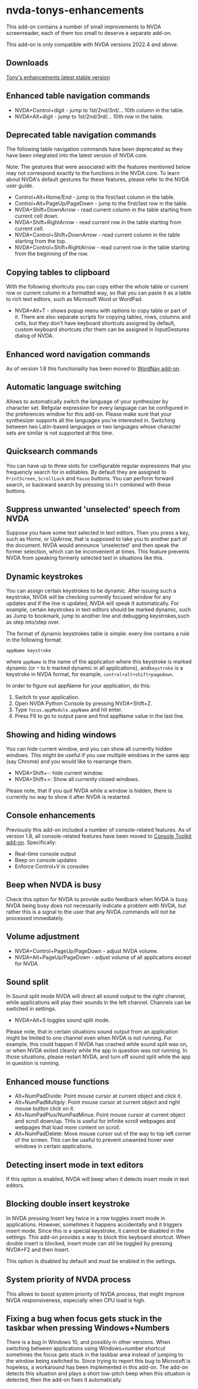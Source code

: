 # nvda-tonys-enhancements
This add-on contains a number of small improvements to NVDA screenreader, each of them too small to deserve a separate add-on.

This add-on is only compatible with NVDA versions 2022.4 and above.

## Downloads

[Tony's enhancements latest stable version](https://github.com/mltony/nvda-tonys-enhancements/releases/latest/download/tonysEnhancements.nvda-addon)

## Enhanced table navigation commands
* NVDA+Control+digit - jump to 1st/2nd/3rd/... 10th column in the table.
* NVDA+Alt+digit - jump to 1st/2nd/3rd/... 10th row in the table.

## Deprecated table navigation commands

The following table navigation commands have been deprecated as they have been integrated into the latest version of NVDA core.

Note: The gestures that were associated with the features mentioned below may not correspond exactly to the functions in the NVDA core. To learn about NVDA's default gestures for these features, please refer to the NVDA user guide.

* Control+Alt+Home/End - jump to the first/last column in the table.
* Control+Alt+PageUp/PageDown - jump to the first/last row in the table.
* NVDA+Shift+DownArrow - read current column in the table starting from current cell down.
* NVDA+Shift+RightArrow - read current row in the table starting from current cell.
* NVDA+Control+Shift+DownArrow - read current column in the table starting from the top.
* NVDA+Control+Shift+RightArrow - read current row in the table starting from the beginning of the row.

## Copying tables to clipboard

With the following shortcuts you can copy either the whole table or current row or current column in a formatted way, so that you can paste it as a table to rich text editors, such as Microsoft Word or WordPad.
- NVDA+Alt+T - shows popup menu with options to copy table or part of it.
There are also separate scripts for copying tables, rows, columns and cells, but they don't have keyboard shortcuts  assigned by default, custom keyboard shortcuts cfor them can be assigned in InputGestures dialog of NVDA.

## Enhanced word navigation commands

As of version 1.8 this functionality has been moved to [WordNav add-on](https://github.com/mltony/nvda-word-nav/).

## Automatic language switching
Allows to automatically switch the language of your synthesizer by character set. Refgular expression for every language can be configured in the preferences window for this add-on. Please make sure that your synthesizer supports all the languages you're interested in. Switching between two Latin-based languages or two languages whose character sets are similar is not supported at this time.

## Quicksearch commands

You can have up to three slots for configurable regular expressions that you frequencly search for in editables. By default they are assigned to `PrintScreen`, `ScrollLock` and `Pause` buttons. You can perform forward search, or backward search by pressing `Shift` combined with these buttons.

## Suppress unwanted 'unselected' speech from NVDA

Suppose you have some text selected in text editors. Then you press a key, such as Home, or UpArrow, that is supposed to take you to another part of the document. NVDA would announce 'unselected' and then speak the former selection, which can be inconvenient at times. This feature prevents NVDA from speaking formerly selected text in situations like this.

## Dynamic keystrokes

You can assign certain keystrokes to be dynamic. After issuing such a keystroke, NVDA will be checking currently focused window for any updates and if the line is updated, NVDA will speak it automatically. For example, certain keystrokes in text editors should be marked dynamic, such as Jump to bookmark, jump to another line and debugging keystrokes,such as step into/step over.

The format of dynamic keystrokes table is simple: every line contains a rule in the following format:
```
appName keystroke
```
where `appName` is the name of the application where this keystroke is marked dynamic (or `*` to b marked dynamic in all applications), and`keystroke` is a keystroke in NVDA format, for example, `control+alt+shift+pagedown`.

In order to figure out appName for your application, do this:

1. Switch to your application.
2. Open NVDA Python Console by pressing NVDA+Shift+Z.
3. Type `focus.appModule.appName` and hit enter.
4. Press F6 to go to output pane and find appName value in the last line.

## Showing and hiding windows
You can hide current window, and you can show all currently hidden windows. This might be useful if you use multiple windows in the same app (say Chrome) and you would like to rearrange them.
- NVDA+Shift+-: hide current window.
- NVDA+Shift+=: Show all currently closed windows.

Please note, that if you quit NVDA while a window is hidden, there is currently no way to show it after NVDA is restarted.

## Console enhancements

Previously this add-on included a number of console-related features. As of version 1.8, all console-related features have been moved to [Console Toolkit add-on](https://github.com/mltony/nvda-console-toolkit/). Specifically:

- Real-time console output
- Beep on console updates
- Enforce Control+V in consoles

## Beep when NVDA is busy

Check this option for NVDA to provide audio feedback when NVDA is busy. NVDA being busy does not necessarily indicate a problem with NVDA, but rather this is a signal to the user that any NVDA commands will not be processed immediately.

## Volume adjustment

* NVDA+Control+PageUp/PageDown - adjust NVDA volume.
* NVDA+Alt+PageUp/PageDown - adjust volume of all applications except for NVDA.

## Sound split

In Sound split mode NVDA will direct all sound output to the right channel, while applications will play their sounds in the left channel. Channels can be switched in settings.

* NVDA+Alt+S toggles sound split mode. 

Please note, that in certain situations sound output from an application might be limited to one channel even when NVDA is not running. For example, this could happen if NVDA has crashed while sound split was on, or when NVDA exited cleanly while the app in question was not running. In those situations, please restart NVDA,  and turn off sound split while the app in question is running.

## Enhanced mouse functions

* Alt+NumPadDivide: Point mouse cursor at current object and click it.
* Alt+NumPadMultiply: Point mouse cursor at current object and right mouse button click on it.
* Alt+NumPadPlus/NumPadMinus: Point mouse cursor at current object and scroll down/up. THis is useful for infinite scroll webpages and webpages that load more content on scroll.
* Alt+NumPadDelete: Move mouse cursor out of the way to top left corner of the screen. This can be useful to prevent unwanted hover over windows in certain applications.


## Detecting insert mode in text editors

If this option is enabled, NVDA will beep when it detects insert mode in text editors.

## Blocking double insert keystroke

In NVDA pressing Insert key twice in a row toggles insert mode in applications. However, sometimes it happens accidentally and it triggers insert mode. Since this is a special keystroke, it cannot be disabled in the settings. This add-on provides a way to block this keyboard shortcut. When double insert is blocked, insert mode can stil be toggled by pressing NVDA+F2 and then Insert. 

This option is disabled by default and must be enabled in the settings.

## System priority of NVDA process

This allows to boost system priority of NVDA process, that might improve NVDA responsiveness, especially when CPU load is high.

## Fixing a bug when focus gets stuck in the taskbar when pressing Windows+Numbers

There is a bug in Windows 10, and possibly in other versions. When switching between applications using Windows+number shortcut sometimes the focus gets stuck in the taskbar area instead of jumping to the window being switched to. Since trying to report this bug to Microsoft is hopeless, a workaround has been implemented in this add-on. The add-on detects this situation and plays a short low-pitch beep when this situation is detected, then the add-on fixes it automatically.

